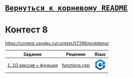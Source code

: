 # [__```Вернуться к корневому README```__](https://github.com/MaximKanevskiy/CFUV/blob/main/README.md)
# Контест 8
https://contest.yandex.ru/contest/57296/problems/

| Задание | Решение | Язык |
| --- | --- | --- |
| [1. 1D массив + функции](https://contest.yandex.ru/contest/57296/problems/1/) | [functions.cpp](https://github.com/MaximKanevskiy/CFUV/blob/main/contest_08/01/functions.cpp) | [<img src="https://github.com/MaximKanevskiy/CFUV/blob/main/img/cpp.png" width="40"/>]() |
